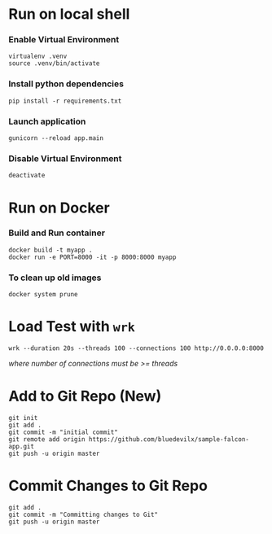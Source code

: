 # Run on local shell
### Enable Virtual Environment
```
virtualenv .venv
source .venv/bin/activate
```

### Install python dependencies
```
pip install -r requirements.txt
```

### Launch application
```
gunicorn --reload app.main
```

### Disable Virtual Environment
```
deactivate
```

# Run on Docker
### Build and Run container
```
docker build -t myapp .
docker run -e PORT=8000 -it -p 8000:8000 myapp
```

### To clean up old images
```
docker system prune
```

# Load Test with `wrk`
```
wrk --duration 20s --threads 100 --connections 100 http://0.0.0.0:8000
```
*where number of connections must be >= threads*


# Add to Git Repo (New)
```
git init
git add .
git commit -m "initial commit"
git remote add origin https://github.com/bluedevilx/sample-falcon-app.git
git push -u origin master
```

# Commit Changes to Git Repo
```
git add .
git commit -m "Committing changes to Git"
git push -u origin master 
```
